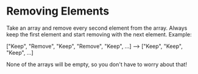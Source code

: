 # Removing Elements

Take an array and remove every second element from the array. Always keep the first element and start removing with the next element.
Example:

["Keep", "Remove", "Keep", "Remove", "Keep", ...] --> ["Keep", "Keep", "Keep", ...]

None of the arrays will be empty, so you don't have to worry about that!
